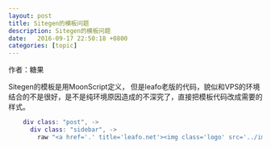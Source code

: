 ```yaml
---
layout: post
title: Sitegen的模板问题
description: Sitegen的模板问题
date:   2016-09-17 22:50:18 +0800 
categories: [topic]
---
```

作者：糖果


Sitegen的模板是用MoonScript定义， 但是leafo老版的代码，貌似和VPS的环境结合的不是很好，是不是纯环境原因造成的不深究了，直接把模板代码改成需要的样式。

```lua
    div class: "post", ->
      div class: "sidebar", ->
        raw "<a href='.' title='leafo.net'><img class='logo' src='../img/leafo.svg' alt='leafo.net' /></a>"

```